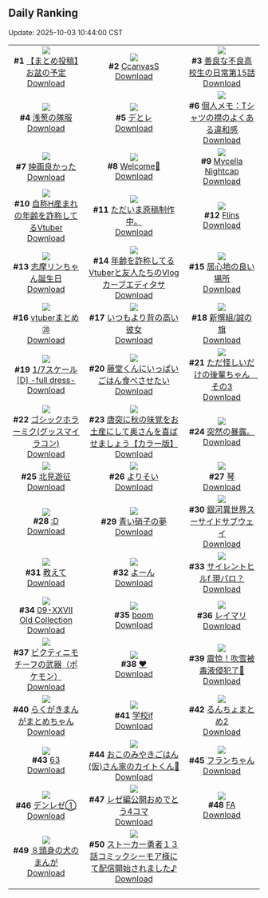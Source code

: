 ## Daily Ranking
Update: 2025-10-03 10:44:00 CST

|      |      |      |
| :----: | :----: | :----: |
| ![](https://i.pixiv.re/c/240x480/img-master/img/2025/09/30/12/01/20/135706959_p0_master1200.jpg)<br>**#1** [【まとめ投稿】お盆の予定](https://www.pixiv.net/artworks/135706959)<br>[Download](https://i.pixiv.re/img-original/img/2025/09/30/12/01/20/135706959_p0.jpg) | ![](https://i.pixiv.re/c/240x480/img-master/img/2025/10/01/00/00/31/135729747_p0_master1200.jpg)<br>**#2** [CcanvasS](https://www.pixiv.net/artworks/135729747)<br>[Download](https://i.pixiv.re/img-original/img/2025/10/01/00/00/31/135729747_p0.jpg) | ![](https://i.pixiv.re/c/240x480/img-master/img/2025/10/01/07/00/46/135739092_p0_master1200.jpg)<br>**#3** [善良な不良高校生の日常第15話](https://www.pixiv.net/artworks/135739092)<br>[Download](https://i.pixiv.re/img-original/img/2025/10/01/07/00/46/135739092_p0.jpg) |
| ![](https://i.pixiv.re/c/240x480/img-master/img/2025/09/30/00/00/10/135692925_p0_master1200.jpg)<br>**#4** [浅葱の隊服](https://www.pixiv.net/artworks/135692925)<br>[Download](https://i.pixiv.re/img-original/img/2025/09/30/00/00/10/135692925_p0.jpg) | ![](https://i.pixiv.re/c/240x480/img-master/img/2025/09/30/04/56/15/135700134_p0_master1200.jpg)<br>**#5** [デとレ](https://www.pixiv.net/artworks/135700134)<br>[Download](https://i.pixiv.re/img-original/img/2025/09/30/04/56/15/135700134_p0.jpg) | ![](https://i.pixiv.re/c/240x480/img-master/img/2025/09/30/06/00/11/135700938_p0_master1200.jpg)<br>**#6** [個人メモ：Tシャツの襟のよくある違和感](https://www.pixiv.net/artworks/135700938)<br>[Download](https://i.pixiv.re/img-original/img/2025/09/30/06/00/11/135700938_p0.jpg) |
| ![](https://i.pixiv.re/c/240x480/img-master/img/2025/10/01/10/59/12/135708945_p0_master1200.jpg)<br>**#7** [映画良かった](https://www.pixiv.net/artworks/135708945)<br>[Download](https://i.pixiv.re/img-original/img/2025/10/01/10/59/12/135708945_p0.jpg) | ![](https://i.pixiv.re/c/240x480/img-master/img/2025/09/30/00/03/57/135693457_p0_master1200.jpg)<br>**#8** [Welcome🖤](https://www.pixiv.net/artworks/135693457)<br>[Download](https://i.pixiv.re/img-original/img/2025/09/30/00/03/57/135693457_p0.jpg) | ![](https://i.pixiv.re/c/240x480/img-master/img/2025/10/01/03/50/25/135736404_p0_master1200.jpg)<br>**#9** [Mycella Nightcap](https://www.pixiv.net/artworks/135736404)<br>[Download](https://i.pixiv.re/img-original/img/2025/10/01/03/50/25/135736404_p0.jpg) |
| ![](https://i.pixiv.re/c/240x480/img-master/img/2025/09/30/21/32/06/135722710_p0_master1200.jpg)<br>**#10** [自称H産まれの年齢を詐称してるVtuber](https://www.pixiv.net/artworks/135722710)<br>[Download](https://i.pixiv.re/img-original/img/2025/09/30/21/32/06/135722710_p0.png) | ![](https://i.pixiv.re/c/240x480/img-master/img/2025/10/01/16/14/37/135749085_master1200.jpg)<br>**#11** [ただいま原稿制作中。](https://www.pixiv.net/artworks/135749085)<br>[Download](https://www.pixiv.net/artworks/135749085) | ![](https://i.pixiv.re/c/240x480/img-master/img/2025/09/30/00/48/41/135695314_p0_master1200.jpg)<br>**#12** [Flins](https://www.pixiv.net/artworks/135695314)<br>[Download](https://i.pixiv.re/img-original/img/2025/09/30/00/48/41/135695314_p0.jpg) |
| ![](https://i.pixiv.re/c/240x480/img-master/img/2025/10/01/00/02/19/135730087_p0_master1200.jpg)<br>**#13** [志摩リンちゃん誕生日](https://www.pixiv.net/artworks/135730087)<br>[Download](https://i.pixiv.re/img-original/img/2025/10/01/00/02/19/135730087_p0.png) | ![](https://i.pixiv.re/c/240x480/img-master/img/2025/10/01/21/05/13/135759210_p0_master1200.jpg)<br>**#14** [年齢を詐称してるVtuberと友人たちのVlogカーブエディタサ](https://www.pixiv.net/artworks/135759210)<br>[Download](https://i.pixiv.re/img-original/img/2025/10/01/21/05/13/135759210_p0.png) | ![](https://i.pixiv.re/c/240x480/img-master/img/2025/09/30/20/48/23/135716377_p0_master1200.jpg)<br>**#15** [居心地の良い場所](https://www.pixiv.net/artworks/135716377)<br>[Download](https://i.pixiv.re/img-original/img/2025/09/30/20/48/23/135716377_p0.jpg) |
| ![](https://i.pixiv.re/c/240x480/img-master/img/2025/10/01/15/52/37/135748536_p0_master1200.jpg)<br>**#16** [vtuberまとめ㉘](https://www.pixiv.net/artworks/135748536)<br>[Download](https://i.pixiv.re/img-original/img/2025/10/01/15/52/37/135748536_p0.jpg) | ![](https://i.pixiv.re/c/240x480/img-master/img/2025/10/01/00/00/34/135729773_p0_master1200.jpg)<br>**#17** [いつもより背の高い彼女](https://www.pixiv.net/artworks/135729773)<br>[Download](https://i.pixiv.re/img-original/img/2025/10/01/00/00/34/135729773_p0.jpg) | ![](https://i.pixiv.re/c/240x480/img-master/img/2025/09/30/18/32/08/135715526_p0_master1200.jpg)<br>**#18** [新撰組/誠の旗](https://www.pixiv.net/artworks/135715526)<br>[Download](https://i.pixiv.re/img-original/img/2025/09/30/18/32/08/135715526_p0.jpg) |
| ![](https://i.pixiv.re/c/240x480/img-master/img/2025/09/30/00/30/19/135694647_p0_master1200.jpg)<br>**#19** [1/7スケール [D] -full dress-](https://www.pixiv.net/artworks/135694647)<br>[Download](https://i.pixiv.re/img-original/img/2025/09/30/00/30/19/135694647_p0.jpg) | ![](https://i.pixiv.re/c/240x480/img-master/img/2025/09/30/07/55/12/135702840_p0_master1200.jpg)<br>**#20** [藤堂くんにいっぱいごはん食べさせたい](https://www.pixiv.net/artworks/135702840)<br>[Download](https://i.pixiv.re/img-original/img/2025/09/30/07/55/12/135702840_p0.jpg) | ![](https://i.pixiv.re/c/240x480/img-master/img/2025/09/30/03/52/38/135699387_p0_master1200.jpg)<br>**#21** [ただ怪しいだけの後輩ちゃん　その3](https://www.pixiv.net/artworks/135699387)<br>[Download](https://i.pixiv.re/img-original/img/2025/09/30/03/52/38/135699387_p0.png) |
| ![](https://i.pixiv.re/c/240x480/img-master/img/2025/09/30/20/27/14/135719800_p0_master1200.jpg)<br>**#22** [ゴシックホラーミク(グッスマイラコン)](https://www.pixiv.net/artworks/135719800)<br>[Download](https://i.pixiv.re/img-original/img/2025/09/30/20/27/14/135719800_p0.jpg) | ![](https://i.pixiv.re/c/240x480/img-master/img/2025/09/30/00/03/04/135693390_p0_master1200.jpg)<br>**#23** [唐突に秋の味覚をお土産にして奥さんを喜ばせましょう【カラー版】](https://www.pixiv.net/artworks/135693390)<br>[Download](https://i.pixiv.re/img-original/img/2025/09/30/00/03/04/135693390_p0.jpg) | ![](https://i.pixiv.re/c/240x480/img-master/img/2025/10/01/09/49/47/135741741_p0_master1200.jpg)<br>**#24** [突然の暴露。](https://www.pixiv.net/artworks/135741741)<br>[Download](https://i.pixiv.re/img-original/img/2025/10/01/09/49/47/135741741_p0.jpg) |
| ![](https://i.pixiv.re/c/240x480/img-master/img/2025/09/30/19/56/17/135718402_p0_master1200.jpg)<br>**#25** [北見遊征](https://www.pixiv.net/artworks/135718402)<br>[Download](https://i.pixiv.re/img-original/img/2025/09/30/19/56/17/135718402_p0.jpg) | ![](https://i.pixiv.re/c/240x480/img-master/img/2025/10/01/00/00/24/135729709_p0_master1200.jpg)<br>**#26** [よりそい](https://www.pixiv.net/artworks/135729709)<br>[Download](https://i.pixiv.re/img-original/img/2025/10/01/00/00/24/135729709_p0.jpg) | ![](https://i.pixiv.re/c/240x480/img-master/img/2025/10/01/00/00/21/135729691_p0_master1200.jpg)<br>**#27** [琴](https://www.pixiv.net/artworks/135729691)<br>[Download](https://i.pixiv.re/img-original/img/2025/10/01/00/00/21/135729691_p0.jpg) |
| ![](https://i.pixiv.re/c/240x480/img-master/img/2025/09/30/15/47/56/135711306_p0_master1200.jpg)<br>**#28** [:D](https://www.pixiv.net/artworks/135711306)<br>[Download](https://i.pixiv.re/img-original/img/2025/09/30/15/47/56/135711306_p0.jpg) | ![](https://i.pixiv.re/c/240x480/img-master/img/2025/09/30/16/40/40/135712347_p0_master1200.jpg)<br>**#29** [青い硝子の夢](https://www.pixiv.net/artworks/135712347)<br>[Download](https://i.pixiv.re/img-original/img/2025/09/30/16/40/40/135712347_p0.jpg) | ![](https://i.pixiv.re/c/240x480/img-master/img/2025/10/01/18/44/50/135753373_p0_master1200.jpg)<br>**#30** [銀河異世界スーサイドサブウェイ](https://www.pixiv.net/artworks/135753373)<br>[Download](https://i.pixiv.re/img-original/img/2025/10/01/18/44/50/135753373_p0.jpg) |
| ![](https://i.pixiv.re/c/240x480/img-master/img/2025/09/30/20/00/09/135718569_p0_master1200.jpg)<br>**#31** [教えて](https://www.pixiv.net/artworks/135718569)<br>[Download](https://i.pixiv.re/img-original/img/2025/09/30/20/00/09/135718569_p0.png) | ![](https://i.pixiv.re/c/240x480/img-master/img/2025/09/30/19/13/55/135716963_p0_master1200.jpg)<br>**#32** [よーん](https://www.pixiv.net/artworks/135716963)<br>[Download](https://i.pixiv.re/img-original/img/2025/09/30/19/13/55/135716963_p0.png) | ![](https://i.pixiv.re/c/240x480/img-master/img/2025/09/30/00/29/13/135694569_p0_master1200.jpg)<br>**#33** [サイレントヒルf 現パロ？](https://www.pixiv.net/artworks/135694569)<br>[Download](https://i.pixiv.re/img-original/img/2025/09/30/00/29/13/135694569_p0.png) |
| ![](https://i.pixiv.re/c/240x480/img-master/img/2025/09/30/00/01/19/135693219_p0_master1200.jpg)<br>**#34** [09-ⅩⅩⅦ  Old Collection](https://www.pixiv.net/artworks/135693219)<br>[Download](https://i.pixiv.re/img-original/img/2025/09/30/00/01/19/135693219_p0.png) | ![](https://i.pixiv.re/c/240x480/img-master/img/2025/10/01/20/11/01/135756788_p0_master1200.jpg)<br>**#35** [boom](https://www.pixiv.net/artworks/135756788)<br>[Download](https://i.pixiv.re/img-original/img/2025/10/01/20/11/01/135756788_p0.png) | ![](https://i.pixiv.re/c/240x480/img-master/img/2025/09/30/07/07/16/135702055_p0_master1200.jpg)<br>**#36** [レイマリ](https://www.pixiv.net/artworks/135702055)<br>[Download](https://i.pixiv.re/img-original/img/2025/09/30/07/07/16/135702055_p0.png) |
| ![](https://i.pixiv.re/c/240x480/img-master/img/2025/09/30/20/32/03/135720034_p0_master1200.jpg)<br>**#37** [ビクティニモチーフの武器（ポケモン）](https://www.pixiv.net/artworks/135720034)<br>[Download](https://i.pixiv.re/img-original/img/2025/09/30/20/32/03/135720034_p0.jpg) | ![](https://i.pixiv.re/c/240x480/img-master/img/2025/09/30/00/00/16/135692961_p0_master1200.jpg)<br>**#38** [❤](https://www.pixiv.net/artworks/135692961)<br>[Download](https://i.pixiv.re/img-original/img/2025/09/30/00/00/16/135692961_p0.jpg) | ![](https://i.pixiv.re/c/240x480/img-master/img/2025/09/30/00/58/57/135695655_p0_master1200.jpg)<br>**#39** [震惊！吹雪被毒液侵犯了🥵](https://www.pixiv.net/artworks/135695655)<br>[Download](https://i.pixiv.re/img-original/img/2025/09/30/00/58/57/135695655_p0.jpg) |
| ![](https://i.pixiv.re/c/240x480/img-master/img/2025/09/30/23/30/17/135728210_p0_master1200.jpg)<br>**#40** [らくがきまんがまとめちゃん](https://www.pixiv.net/artworks/135728210)<br>[Download](https://i.pixiv.re/img-original/img/2025/09/30/23/30/17/135728210_p0.jpg) | ![](https://i.pixiv.re/c/240x480/img-master/img/2025/09/30/19/11/15/135716868_p0_master1200.jpg)<br>**#41** [学校if](https://www.pixiv.net/artworks/135716868)<br>[Download](https://i.pixiv.re/img-original/img/2025/09/30/19/11/15/135716868_p0.jpg) | ![](https://i.pixiv.re/c/240x480/img-master/img/2025/09/30/12/56/55/135708196_p0_master1200.jpg)<br>**#42** [るんちょまとめ2](https://www.pixiv.net/artworks/135708196)<br>[Download](https://i.pixiv.re/img-original/img/2025/09/30/12/56/55/135708196_p0.jpg) |
| ![](https://i.pixiv.re/c/240x480/img-master/img/2025/10/01/12/26/30/135744745_p0_master1200.jpg)<br>**#43** [63](https://www.pixiv.net/artworks/135744745)<br>[Download](https://i.pixiv.re/img-original/img/2025/10/01/12/26/30/135744745_p0.jpg) | ![](https://i.pixiv.re/c/240x480/img-master/img/2025/09/30/21/13/04/135721793_p0_master1200.jpg)<br>**#44** [おこのみやきごはん(仮)さん家のカイトくん🐶](https://www.pixiv.net/artworks/135721793)<br>[Download](https://i.pixiv.re/img-original/img/2025/09/30/21/13/04/135721793_p0.jpg) | ![](https://i.pixiv.re/c/240x480/img-master/img/2025/10/01/00/20/30/135731124_p0_master1200.jpg)<br>**#45** [フランちゃん](https://www.pixiv.net/artworks/135731124)<br>[Download](https://i.pixiv.re/img-original/img/2025/10/01/00/20/30/135731124_p0.png) |
| ![](https://i.pixiv.re/c/240x480/img-master/img/2025/10/01/09/28/38/135741491_p0_master1200.jpg)<br>**#46** [デンレゼ①](https://www.pixiv.net/artworks/135741491)<br>[Download](https://i.pixiv.re/img-original/img/2025/10/01/09/28/38/135741491_p0.jpg) | ![](https://i.pixiv.re/c/240x480/img-master/img/2025/10/01/00/20/04/135731099_p0_master1200.jpg)<br>**#47** [レゼ編公開おめでとう4コマ](https://www.pixiv.net/artworks/135731099)<br>[Download](https://i.pixiv.re/img-original/img/2025/10/01/00/20/04/135731099_p0.png) | ![](https://i.pixiv.re/c/240x480/img-master/img/2025/09/30/18/27/48/135715364_p0_master1200.jpg)<br>**#48** [FA](https://www.pixiv.net/artworks/135715364)<br>[Download](https://i.pixiv.re/img-original/img/2025/09/30/18/27/48/135715364_p0.jpg) |
| ![](https://i.pixiv.re/c/240x480/img-master/img/2025/09/30/12/03/04/135707050_p0_master1200.jpg)<br>**#49** [８頭身の犬のまんが](https://www.pixiv.net/artworks/135707050)<br>[Download](https://i.pixiv.re/img-original/img/2025/09/30/12/03/04/135707050_p0.jpg) | ![](https://i.pixiv.re/c/240x480/img-master/img/2025/10/01/00/20/56/135731151_p0_master1200.jpg)<br>**#50** [ストーカー勇者１３話コミックシーモア様にて配信開始されました♪](https://www.pixiv.net/artworks/135731151)<br>[Download](https://i.pixiv.re/img-original/img/2025/10/01/00/20/56/135731151_p0.png) |
|      |
